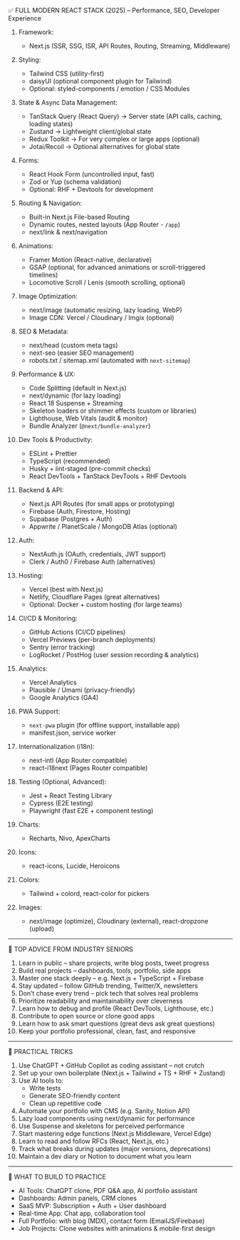 ✅ FULL MODERN REACT STACK (2025) – Performance, SEO, Developer Experience

1. Framework:
   - Next.js (SSR, SSG, ISR, API Routes, Routing, Streaming, Middleware)

2. Styling:
   - Tailwind CSS (utility-first)
   - daisyUI (optional component plugin for Tailwind)
   - Optional: styled-components / emotion / CSS Modules

3. State & Async Data Management:
   - TanStack Query (React Query) → Server state (API calls, caching, loading states)
   - Zustand → Lightweight client/global state
   - Redux Toolkit → For very complex or large apps (optional)
   - Jotai/Recoil → Optional alternatives for global state

4. Forms:
   - React Hook Form (uncontrolled input, fast)
   - Zod or Yup (schema validation)
   - Optional: RHF + Devtools for development

5. Routing & Navigation:
   - Built-in Next.js File-based Routing
   - Dynamic routes, nested layouts (App Router - `/app`)
   - next/link & next/navigation

6. Animations:
   - Framer Motion (React-native, declarative)
   - GSAP (optional, for advanced animations or scroll-triggered timelines)
   - Locomotive Scroll / Lenis (smooth scrolling, optional)

7. Image Optimization:
   - next/image (automatic resizing, lazy loading, WebP)
   - Image CDN: Vercel / Cloudinary / Imgix (optional)

8. SEO & Metadata:
   - next/head (custom meta tags)
   - next-seo (easier SEO management)
   - robots.txt / sitemap.xml (automated with `next-sitemap`)

9. Performance & UX:
   - Code Splitting (default in Next.js)
   - next/dynamic (for lazy loading)
   - React 18 Suspense + Streaming
   - Skeleton loaders or shimmer effects (custom or libraries)
   - Lighthouse, Web Vitals (audit & monitor)
   - Bundle Analyzer (`@next/bundle-analyzer`)

10. Dev Tools & Productivity:
    - ESLint + Prettier
    - TypeScript (recommended)
    - Husky + lint-staged (pre-commit checks)
    - React DevTools + TanStack DevTools + RHF Devtools

11. Backend & API:
    - Next.js API Routes (for small apps or prototyping)
    - Firebase (Auth, Firestore, Hosting)
    - Supabase (Postgres + Auth)
    - Appwrite / PlanetScale / MongoDB Atlas (optional)

12. Auth:
    - NextAuth.js (OAuth, credentials, JWT support)
    - Clerk / Auth0 / Firebase Auth (alternatives)

13. Hosting:
    - Vercel (best with Next.js)
    - Netlify, Cloudflare Pages (great alternatives)
    - Optional: Docker + custom hosting (for large teams)

14. CI/CD & Monitoring:
    - GitHub Actions (CI/CD pipelines)
    - Vercel Previews (per-branch deployments)
    - Sentry (error tracking)
    - LogRocket / PostHog (user session recording & analytics)

15. Analytics:
    - Vercel Analytics
    - Plausible / Umami (privacy-friendly)
    - Google Analytics (GA4)

16. PWA Support:
    - `next-pwa` plugin (for offline support, installable app)
    - manifest.json, service worker

17. Internationalization (i18n):
    - next-intl (App Router compatible)
    - react-i18next (Pages Router compatible)

18. Testing (Optional, Advanced):
    - Jest + React Testing Library
    - Cypress (E2E testing)
    - Playwright (fast E2E + component testing)

19. Charts:
    - Recharts, Nivo, ApexCharts

20. Icons:
    - react-icons, Lucide, Heroicons

21. Colors:
    - Tailwind + colord, react-color for pickers

22. Images:
    - next/image (optimize), Cloudinary (external), react-dropzone (upload)

------------------------------------------------------------

💼 TOP ADVICE FROM INDUSTRY SENIORS

1. Learn in public – share projects, write blog posts, tweet progress  
2. Build real projects – dashboards, tools, portfolio, side apps  
3. Master one stack deeply – e.g. Next.js + TypeScript + Firebase  
4. Stay updated – follow GitHub trending, Twitter/X, newsletters  
5. Don’t chase every trend – pick tech that solves real problems  
6. Prioritize readability and maintainability over cleverness  
7. Learn how to debug and profile (React DevTools, Lighthouse, etc.)  
8. Contribute to open source or clone good apps  
9. Learn how to ask smart questions (great devs ask great questions)  
10. Keep your portfolio professional, clean, fast, and responsive  

------------------------------------------------------------

🧩 PRACTICAL TRICKS

1. Use ChatGPT + GitHub Copilot as coding assistant – not crutch  
2. Set up your own boilerplate (Next.js + Tailwind + TS + RHF + Zustand)  
3. Use AI tools to:  
   - Write tests  
   - Generate SEO-friendly content  
   - Clean up repetitive code  
4. Automate your portfolio with CMS (e.g. Sanity, Notion API)  
5. Lazy load components using next/dynamic for performance  
6. Use Suspense and skeletons for perceived performance  
7. Start mastering edge functions (Next.js Middleware, Vercel Edge)  
8. Learn to read and follow RFCs (React, Next.js, etc.)  
9. Track what breaks during updates (major versions, deprecations)  
10. Maintain a dev diary or Notion to document what you learn  

------------------------------------------------------------

🧠 WHAT TO BUILD TO PRACTICE

- AI Tools: ChatGPT clone, PDF Q&A app, AI portfolio assistant  
- Dashboards: Admin panels, CRM clones  
- SaaS MVP: Subscription + Auth + User dashboard  
- Real-time App: Chat app, collaboration tool  
- Full Portfolio: with blog (MDX), contact form (EmailJS/Firebase)  
- Job Projects: Clone websites with animations & mobile-first design  


<!-- image, favicon, tech stack -->